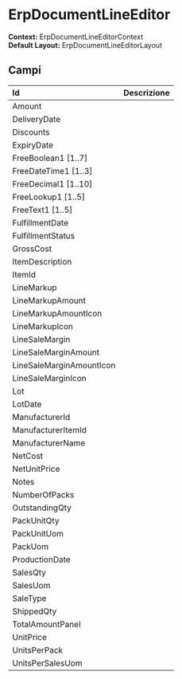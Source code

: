 # ErpDocumentLineEditor

**Context:** ErpDocumentLineEditorContext  
**Default Layout:** ErpDocumentLineEditorLayout

## Campi

| Id | Descrizione |
| :--- | :--- |
| Amount |  |
| DeliveryDate |  |
| Discounts |  |
| ExpiryDate |  |
| FreeBoolean1 \[1..7\] |  |
| FreeDateTime1 \[1..3\] |  |
| FreeDecimal1 \[1..10\] |  |
| FreeLookup1 \[1..5\] |  |
| FreeText1 \[1..5\] |  |
| FulfillmentDate |  |
| FulfillmentStatus |  |
| GrossCost |  |
| ItemDescription |  |
| ItemId |  |
| LineMarkup |  |
| LineMarkupAmount |  |
| LineMarkupAmountIcon |  |
| LineMarkupIcon |  |
| LineSaleMargin |  |
| LineSaleMarginAmount |  |
| LineSaleMarginAmountIcon |  |
| LineSaleMarginIcon |  |
| Lot |  |
| LotDate |  |
| ManufacturerId |  |
| ManufacturerItemId |  |
| ManufacturerName |  |
| NetCost |  |
| NetUnitPrice |  |
| Notes |  |
| NumberOfPacks |  |
| OutstandingQty |  |
| PackUnitQty |  |
| PackUnitUom |  |
| PackUom |  |
| ProductionDate |  |
| SalesQty |  |
| SalesUom |  |
| SaleType |  |
| ShippedQty |  |
| TotalAmountPanel |  |
| UnitPrice |  |
| UnitsPerPack |  |
| UnitsPerSalesUom |  |

